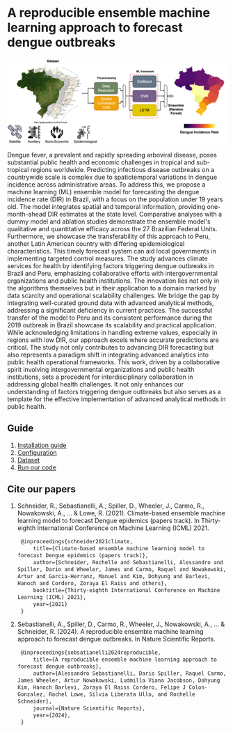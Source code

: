 # A reproducible ensemble machine learning approach to forecast dengue outbreaks


![model](ens_model.png)

Dengue fever, a prevalent and rapidly spreading arboviral disease, poses substantial public health and economic challenges in tropical and sub-tropical regions worldwide. Predicting infectious disease outbreaks on a countrywide scale is complex due to spatiotemporal variations in dengue incidence across administrative areas. To address this, we propose a machine learning (ML) ensemble model for forecasting the dengue incidence rate (DIR) in Brazil, with a focus on the population under 19 years old. The model integrates spatial and temporal information, providing one-month-ahead DIR estimates at the state level. Comparative analyses with a dummy model and ablation studies demonstrate the ensemble model's qualitative and quantitative efficacy across the 27 Brazilian Federal Units. Furthermore, we showcase the transferability of this approach to Peru, another Latin American country with differing epidemiological characteristics. This timely forecast system can aid local governments in implementing targeted control measures. The study advances climate services for health by identifying factors triggering dengue outbreaks in Brazil and Peru, emphasizing collaborative efforts with intergovernmental organizations and public health institutions. The innovation lies not only in the algorithms themselves but in their application to a domain marked by data scarcity and operational scalability challenges. We bridge the gap by integrating well-curated ground data with advanced analytical methods, addressing a significant deficiency in current practices. The successful transfer of the model to Peru and its consistent performance during the 2019 outbreak in Brazil showcase its scalability and practical application. While acknowledging limitations in handling extreme values, especially in regions with low DIR, our approach excels where accurate predictions are critical. The study not only contributes to advancing DIR forecasting but also represents a paradigm shift in integrating advanced analytics into public health operational frameworks. This work, driven by a collaborative spirit involving intergovernmental organizations and public health institutions, sets a precedent for interdisciplinary collaboration in addressing global health challenges. It not only enhances our understanding of factors triggering dengue outbreaks but also serves as a template for the effective implementation of advanced analytical methods in public health.

## Guide

1. [Installation guide](guide/installation.md)
2. [Configuration](guide/config.md)
3. [Dataset](guide/data.md)
3. [Run our code](guide/code.md)

## Cite our papers

1. Schneider, R., Sebastianelli, A., Spiller, D., Wheeler, J., Carmo, R., Nowakowski, A., ... & Lowe, R. (2021). Climate-based ensemble machine learning model to forecast Dengue epidemics (papers track). In Thirty-eighth International Conference on Machine Learning (ICML) 2021.

        @inproceedings{schneider2021climate,
            title={Climate-based ensemble machine learning model to forecast Dengue epidemics (papers track)},
            author={Schneider, Rochelle and Sebastianelli, Alessandro and Spiller, Dario and Wheeler, James and Carmo, Raquel and Nowakowski, Artur and Garcia-Herranz, Manuel and Kim, Dohyung and Barlevi, Hanoch and Cordero, Zoraya El Raiss and others},
            booktitle={Thirty-eighth International Conference on Machine Learning (ICML) 2021},
            year={2021}
        }

2. Sebastianelli, A., Spiller, D.,  Carmo, R.,  Wheeler, J., Nowakowski, A., ... & Schneider, R. (2024). A reproducible ensemble machine learning approach to forecast dengue outbreaks. In Nature Scientific Reports.
        
        @inproceedings{sebsatianelli2024reproducible,
            title={A reproducible ensemble machine learning approach to forecast dengue outbreaks},
            author={Alessandro Sebastianelli, Dario Spiller, Raquel Carmo, James Wheeler, Artur Nowakowski, Ludmilla Viana Jacobson, Dohyung Kim, Hanoch Barlevi, Zoraya El Raiss Cordero, Felipe J Colon-Gonzalez, Rachel Lowe, Silvia Liberata Ullo, and Rochelle Schneider}, 
            journal={Nature Scientific Reports},
            year={2024},
        }